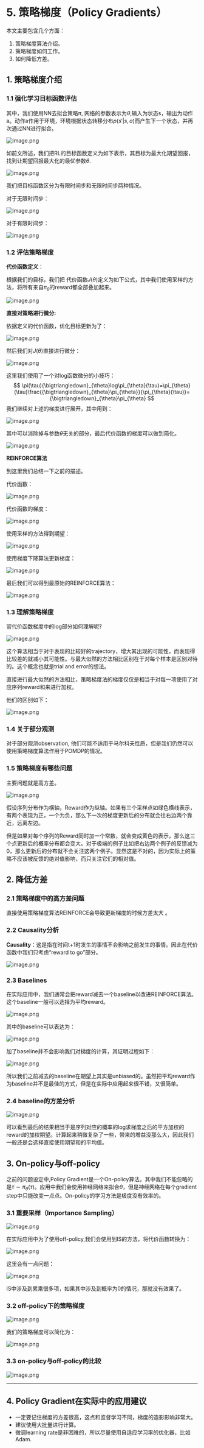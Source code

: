 # 5. 策略梯度（Policy Gradients）

本文主要包含几个方面：

1. 策略梯度算法介绍。
2. 策略梯度如何工作。
3. 如何降低方差。

## 1. 策略梯度介绍

### 1.1 强化学习目标函数评估

其中，我们使用NN去拟合策略$\pi$, 网络的参数表示为$\theta$,输入为状态s，输出为动作a。动作a作用于环境，环境根据状态转移分布$p(s'|s,a)$而产生下一个状态，并再次通过NN进行拟合。

![image.png](https://upload-images.jianshu.io/upload_images/15463866-72bfb675dd2a5f98.png?imageMogr2/auto-orient/strip%7CimageView2/2/w/1240)

如前文所述，我们把RL的目标函数定义为如下表示，其目标为最大化期望回报，找到让期望回报最大化的最优参数$\theta$.

![image.png](https://upload-images.jianshu.io/upload_images/15463866-af547edfe6d0e8bf.png?imageMogr2/auto-orient/strip%7CimageView2/2/w/1240)

我们把目标函数区分为有限时间步和无限时间步两种情况。

对于无限时间步：

![image.png](https://upload-images.jianshu.io/upload_images/15463866-e8908b3b90f6075f.png?imageMogr2/auto-orient/strip%7CimageView2/2/w/1240)

对于有限时间步：

![image.png](https://upload-images.jianshu.io/upload_images/15463866-11c8fe9c854f845f.png?imageMogr2/auto-orient/strip%7CimageView2/2/w/1240)

### 1.2 评估策略梯度

**代价函数定义**：

根据我们的目标，我们把 代价函数$J(\theta)$定义为如下公式，其中我们使用采样的方法，将所有来自$\pi_{\theta}$的reward都全部叠加起来。

![image.png](https://upload-images.jianshu.io/upload_images/15463866-baeae130f1a8c917.png?imageMogr2/auto-orient/strip%7CimageView2/2/w/1240)

**直接对策略进行微分:**

依据定义的代价函数，优化目标更新为了：

![image.png](https://upload-images.jianshu.io/upload_images/15463866-ae2bfa2898c404ec.png?imageMogr2/auto-orient/strip%7CimageView2/2/w/1240)

然后我们对$J(\theta)$直接进行微分：

![image.png](https://upload-images.jianshu.io/upload_images/15463866-8a16e8653bd89d5a.png?imageMogr2/auto-orient/strip%7CimageView2/2/w/1240)



这里我们使用了一个对log函数微分的小技巧：
$$
\pi(\tau){\bigtriangledown}_{\theta}log\pi_{\theta}(\tau)=\pi_{\theta}(\tau)\frac{{\bigtriangledown}_{\theta}\pi_{\theta}}{\pi_{\theta}(\tau)}={\bigtriangledown}_{\theta}\pi_{\theta}
$$
我们继续对上述的梯度进行展开，其中用到：

![image.png](https://upload-images.jianshu.io/upload_images/15463866-543d48f7fb403ba5.png?imageMogr2/auto-orient/strip%7CimageView2/2/w/1240)

其中可以消除掉与参数$\theta$无关的部分，最后代价函数的梯度可以做到简化。

![image.png](https://upload-images.jianshu.io/upload_images/15463866-6a83b1f5f9e14892.png?imageMogr2/auto-orient/strip%7CimageView2/2/w/1240)

**REINFORCE算法**

到这里我们总结一下之前的描述。

代价函数：

![image.png](https://upload-images.jianshu.io/upload_images/15463866-29aba7475486ed81.png?imageMogr2/auto-orient/strip%7CimageView2/2/w/1240)

代价函数的梯度：

![image.png](https://upload-images.jianshu.io/upload_images/15463866-7fbba2059721724e.png?imageMogr2/auto-orient/strip%7CimageView2/2/w/1240)

使用采样的方法得到期望：

![image.png](https://upload-images.jianshu.io/upload_images/15463866-e2802c65373a399c.png?imageMogr2/auto-orient/strip%7CimageView2/2/w/1240)

使用梯度下降算法更新梯度：

![image.png](https://upload-images.jianshu.io/upload_images/15463866-d5b0b0d49bb07b8b.png?imageMogr2/auto-orient/strip%7CimageView2/2/w/1240)

最后我们可以得到最原始的REINFORCE算法：

![image.png](https://upload-images.jianshu.io/upload_images/15463866-b999433adf254b36.png?imageMogr2/auto-orient/strip%7CimageView2/2/w/1240)



### 1.3 理解策略梯度

官代价函数梯度中的log部分如何理解呢?

![image.png](https://upload-images.jianshu.io/upload_images/15463866-46dfa41a5c9f7a35.png?imageMogr2/auto-orient/strip%7CimageView2/2/w/1240)

这个算法相当于对于表现的比较好的trajectory，增大其出现的可能性，而表现得比较差的就减小其可能性。与最大似然的方法相比区别在于对每个样本是区别对待的。这个概念也就是trial and error的想法。  

 直接进行最大似然的方法相比，策略梯度法的梯度仅仅是相当于对每一项使用了对应序列reward和来进行加权。

他们的区别如下：

![image.png](https://upload-images.jianshu.io/upload_images/15463866-6ee259ecafd973c9.png?imageMogr2/auto-orient/strip%7CimageView2/2/w/1240)

### 1.4 关于部分观测

对于部分观测observation, 他们可能不适用于马尔科夫性质，但是我们仍然可以使用策略梯度算法作用于POMDP的情况。

### 1.5 策略梯度有哪些问题

主要问题就是高方差。

![image.png](https://upload-images.jianshu.io/upload_images/15463866-aa1199e006d5d088.png?imageMogr2/auto-orient/strip%7CimageView2/2/w/1240)

假设序列分布作为横轴，Reward作为纵轴。如果有三个采样点如绿色横线表示，有两个表现为正，一个为负，那么下一次的梯度更新后的分布就会往右边两个靠近，远离左边。

但是如果对每个序列的Reward同时加一个常数，就会变成黄色的表示，那么这三个点更新后的概率分布都会变大。对于极端的例子比如把右边两个例子的反馈减为0，那么更新后的分布就不会关注这两个例子。显然这是不对的，因为实际上的策略不应该被反馈的绝对值影响，而只关注它们的相对值。

## 2. 降低方差

### 2.1 策略梯度中的高方差问题

 直接使用策略梯度算法REINFORCE会导致更新梯度的时候方差太大 。

### 2.2 Causality分析

**Causality**：这是指在时间t+1时发生的事情不会影响之前发生的事情。因此在代价函数中我们只考虑“reward to go”部分。

![image.png](https://upload-images.jianshu.io/upload_images/15463866-bd5490c6f6367aa7.png?imageMogr2/auto-orient/strip%7CimageView2/2/w/1240)

### 2.3 Baselines

在实际应用中，我们通常会把reward减去一个baseline以改进REINFORCE算法。这个baseline一般可以选择为平均reward。

![image.png](https://upload-images.jianshu.io/upload_images/15463866-9609d8db6efabec8.png?imageMogr2/auto-orient/strip%7CimageView2/2/w/1240)

其中的baseline可以表达为：

![image.png](https://upload-images.jianshu.io/upload_images/15463866-131c2ce1d87c30b4.png?imageMogr2/auto-orient/strip%7CimageView2/2/w/1240)

加了baseline并不会影响我们对梯度的计算，其证明过程如下：

![image.png](https://upload-images.jianshu.io/upload_images/15463866-3c928252651504aa.png?imageMogr2/auto-orient/strip%7CimageView2/2/w/1240)

所以我们之前减去的baseline在期望上其实是unbiased的。虽然把平均reward作为baseline并不是最佳的方式，但是在实际中应用起来很不错，又很简单。

### 2.4 baseline的方差分析

![image.png](https://upload-images.jianshu.io/upload_images/15463866-99c7561511ec92cf.png?imageMogr2/auto-orient/strip%7CimageView2/2/w/1240)

可以看到最后的结果相当于是序列对应的概率的log求梯度之后的平方加权的reward的加权期望。计算起来稍微复杂了一些，带来的增益没那么大，因此我们一般还是会选择直接使用期望和的平均值。

## 3. On-policy与off-policy

之前的问题设定中,Policy Gradient是一个On-policy算法，其中我们不能忽略的是$\tau \sim\pi_{\theta}(\tau)$。应用中我们会使用神经网络来拟合$\theta$，但是神经网络在每个gradient step中只能改变一点点。On-policy的学习方法是极度没有效率的。

### 3.1 重要采样（Importance Sampling）

![image.png](https://upload-images.jianshu.io/upload_images/15463866-e5fbda7e5ba1dbf7.png?imageMogr2/auto-orient/strip%7CimageView2/2/w/1240)

在实际应用中为了使用off-policy,我们会使用到IS的方法，将代价函数转换为：

![image.png](https://upload-images.jianshu.io/upload_images/15463866-96aed468304aad99.png?imageMogr2/auto-orient/strip%7CimageView2/2/w/1240)

这里会有一点问题：

![image.png](https://upload-images.jianshu.io/upload_images/15463866-5fbdaf6becc9b61d.png?imageMogr2/auto-orient/strip%7CimageView2/2/w/1240)

IS中涉及到累乘很多项，如果其中涉及到概率为0的情况，那就没有效果了。

### 3.2 off-policy下的策略梯度

![image.png](https://upload-images.jianshu.io/upload_images/15463866-0d200ad3d8bf700b.png?imageMogr2/auto-orient/strip%7CimageView2/2/w/1240)

我们的策略梯度可以简化为：

![image.png](https://upload-images.jianshu.io/upload_images/15463866-61f35471230d5fc8.png?imageMogr2/auto-orient/strip%7CimageView2/2/w/1240)

### 3.3 on-policy与off-policy的比较

![image.png](https://upload-images.jianshu.io/upload_images/15463866-1e1dd5cfa1f070f4.png?imageMogr2/auto-orient/strip%7CimageView2/2/w/1240)

---

## 4. Policy Gradient在实际中的应用建议

* 一定要记住梯度的方差很高，这点和监督学习不同，梯度的造影影响非常大。
* 建议使用大批量进行计算。
* 微调learning rate是非困难的，所以尽量使用自适应学习率的优化器，比如Adam.
